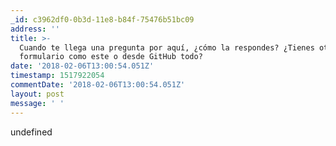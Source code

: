 ```yaml
---
_id: c3962df0-0b3d-11e8-b84f-75476b51bc09
address: ''
title: >-
  Cuando te llega una pregunta por aquí, ¿cómo la respondes? ¿Tienes otro
  formulario como este o desde GitHub todo?
date: '2018-02-06T13:00:54.051Z'
timestamp: 1517922054
commentDate: '2018-02-06T13:00:54.051Z'
layout: post
message: ' '
---
```

undefined
